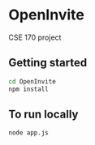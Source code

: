 # OpenInvite
CSE 170 project

## Getting started
```bash
cd OpenInvite
npm install
```

## To run locally
```bash
node app.js
```
